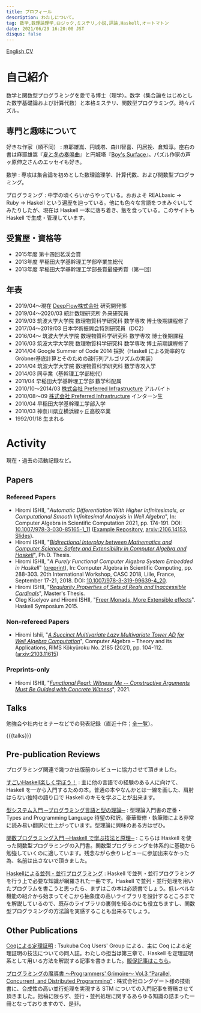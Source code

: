```yaml
---
title: プロフィール
description: わたしについて。
tag: 数学,数理論理学,ロジック,ミステリ,小説,評論,Haskell,オートマトン
date: 2021/06/29 16:20:00 JST
disqus: false
---
```


[English CV](/t/cv.pdf)

自己紹介
=======

数学と関数型プログラミングを愛でる博士（理学）。数学（集合論をはじめとした数学基礎論および計算代数）と本格ミステリ、関数型プログラミング。時々パズル。

専門と趣味について
--------------

好きな作家（順不同）
:    麻耶雄嵩、円城塔、森川智喜、円居挽、倉知淳。座右の書は麻耶雄嵩『[夏と冬の奏鳴曲](asin:4062638916)』と円城塔『[Boy's Surface](asin:4150310203)』。パズル作家の芦ヶ原伸之さんのエッセイも好き。

数学
:    専攻は集合論を初めとした数理論理学、計算代数、および関数型プログラミング。

プログラミング
:    中学の頃くらいからやっている。おおよそ REALbasic → Ruby → Haskell という遍歴を辿っている。他にも色々な言語をつまみぐいしてみたりしたが、現在は Haskell 一本に落ち着き、飯を食っている。このサイトも Haskell で生成・管理しています。

受賞歴・資格等
------------

* 2015年度 第十四回茗渓会賞
* 2013年度 早稲田大学基幹理工学部卒業生総代
* 2013年度 早稲田大学基幹理工学部長賞最優秀賞（第一回）

年表
-----

* 2019/04〜現在 [DeepFlow株式会社](https://www.deepflow.co.jp) 研究開発部
* 2019/04〜2020/03 統計数理研究所 外来研究員
* 2019/03 筑波大学大学院 数理物質科学研究科 数学専攻 博士後期課程修了
* 2017/04〜2019/03 日本学術振興会特別研究員（DC2）
* 2016/04〜 筑波大学大学院 数理物質科学研究科 数学専攻 博士後期課程
* 2016/03 筑波大学大学院 数理物質科学研究科 数学専攻 博士前期課程修了
* 2014/04 Google Summer of Code 2014 採択（Haskell による効率的なGröbner基底計算とそのための疎行列アルゴリズムの実装）
* 2014/04 筑波大学大学院 数理物質科学研究科 数学専攻入学
* 2014/03 同卒業（基幹理工学部総代）
* 2011/04 早稲田大学基幹理工学部 数学科配属
* 2010/10〜2014/03 [株式会社 Preferred Infrastructure](http://preferred.jp/) アルバイト
* 2010/08〜09 [株式会社 Preferred Infrastructure](http://preferred.jp/) インターン生
* 2010/04 早稲田大学基幹理工学部入学
* 2010/03 神奈川県立横浜緑ヶ丘高校卒業
* 1992/01/18 生まれる

Activity
========

現在・過去の活動記録など。

Papers
------

### Refereed Papers

* Hiromi ISHII, "*Automatic Differentiation With Higher Infinitesimals, or Computational Smooth Infinitesimal Analysis in Weil Algebra*", In: Computer Algebra in Scientific Computation 2021, pp. 174-191. DOI: [10.1007/978-3-030-85165-1_11](https://doi.org/10.1007/978-3-030-85165-1_11) ([Example Repository](https://github.com/konn/smooth), [arxiv:2106.14153](https://arxiv.org/abs/2106.14153), [Slides](/math/casc-smooth.pdf)).
* Hiromi ISHII, "*[Bidirectional Interplay between Mathematics and Computer Science: Safety and Extensibility in Computer Algebra and Haskell](https://doi.org/10.15068/00156548)*", Ph.D. Thesis.
* Hiromi ISHII, "*A Purely Functional Computer Algebra System Embedded in Haskell*" ([preprint](https://arxiv.org/abs/1807.01456)), In: Computer Algebra in Scientific Computing, pp. 288-303. 20th International Workshop, CASC 2018, Lille, France, September 17-21, 2018. DOI: [10.1007/978-3-319-99639-4_20](https://doi.org/10.1007/978-3-319-99639-4_20).
* Hiromi ISHII, "*[Regularity Properties of Sets of Reals and Inaccessible Cardinals](math/regularity-and-inaccessible.html)*", Master's Thesis.
* Oleg Kiselyov and Hiromi ISHII, "[Freer Monads, More Extensible effects](http://okmij.org/ftp/Haskell/extensible/more.pdf)". Haskell Symposium 2015.

### Non-refereed Papers
* Hiromi Ishii, "*[A Succinct Multivariate Lazy Multivariate Tower AD for Weil Algebra Computation](RIMSca2021-rims)*", Computer Algebra – Theory and its Applications, RIMS Kôkyûroku No. 2185 (2021), pp. 104-112. ([arxiv:2103.11615](RIMSca2021-arxiv))

[RIMSca2021-rims]: https://www.kurims.kyoto-u.ac.jp/~kyodo/kokyuroku/contents/2185.html
[RIMSca2021-arxiv]: https://arxiv.org/abs/2103.11615

### Preprints-only
* Hiromi ISHII, "*[Functional Pearl: Witness Me -- Constructive Arguments Must Be Guided with Concrete Witness](https://arxiv.org/abs/2103.11751)*", 2021.

Talks
-----

勉強会や社内セミナーなどでの発表記録（直近十件；[全一覧](/talks.html)）。

{{{talks}}}

Pre-publication Reviews
-----------------------

プログラミング関連で幾つか出版前のレビューに協力させて頂きました。

[すごいHaskell楽しく学ぼう！](asin:4274068854)
:    主に他の言語での経験のある人に向けて、Haskell を一から入門するための本。普通の本やなんかとは一線を画した、肩肘はらない独特の語り口で Haskell のキモを学ぶことが出来ます。

[型システム入門 ─プログラミング言語と型の理論─](asin:4274069117)
:    型理論入門書の定番・Types and Programming Language 待望の和訳。豪華監修・執筆陣による非常に読み易い翻訳に仕上がっています。型理論に興味のある方はぜひ。

[関数プログラミング入門 ─Haskell で学ぶ技法と原理─](asin:427406896X)
:    こちらは Haskell を使った関数型プログラミングの入門書。関数型プログラミングを体系的に基礎から勉強していくのに適しています。残念ながら余りレビューに参加出来なかった為、名前は出さないで頂きました。

[Haskellによる並列・並行プログラミング](asin:4873116899)
:    Haskell で並列・並行プログラミングを行う上で必要な知識が網羅された一冊です。Haskell で並列・並行処理を用いたプログラムを書こうと思ったら、まずはこの本は必読書でしょう。低レベルな機能の紹介から始まってそこから抽象度の高いライブラリを設計するところまでを解説しているので、既存のライブラリの裏側を知るのにも役立ちますし、関数型プログラミングの方法論を実感することも出来るでしょう。

Other Publications
------------------

[Coqによる定理証明](http://tcug.jp/books/2013-12/)
:    Tsukuba Coq Users' Group による、主に Coq による定理証明の技法についての同人誌。わたしの担当は第三章で、Haskell を定理証明系として用いる方法を解説する記事を書きました。[販促記事はこちら](/prog/2013-advent-calendar.html)。

[プログラミングの魔導書 〜Programmers' Grimoire〜 Vol.3 “Parallel, Concurrent, and Distributed Programming”](http://longgate.co.jp/books/grimoire-vol3.html)
:    株式会社ロングゲート様の技術書に、合成性の高い並行処理を実現する STM についての入門記事を寄稿させて頂きました。拙稿に限らず、並行・並列処理に関するあらゆる知識の詰まった一冊となっておりますので、是非。
